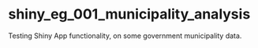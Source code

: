# shiny_eg_001_municipality_analysis
Testing Shiny App functionality, on some government municipality data.
